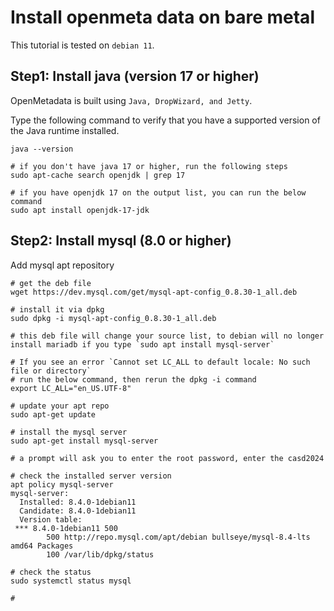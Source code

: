# Install openmeta data on bare metal

This tutorial is tested on `debian 11`.

## Step1: Install java (version 17 or higher)

OpenMetadata is built using `Java, DropWizard, and Jetty`.

Type the following command to verify that you have a supported version of the Java runtime installed.

```shell
java --version

# if you don't have java 17 or higher, run the following steps
sudo apt-cache search openjdk | grep 17

# if you have openjdk 17 on the output list, you can run the below command
sudo apt install openjdk-17-jdk
```

## Step2: Install mysql (8.0 or higher)

Add mysql apt repository

```shell
# get the deb file
wget https://dev.mysql.com/get/mysql-apt-config_0.8.30-1_all.deb

# install it via dpkg
sudo dpkg -i mysql-apt-config_0.8.30-1_all.deb

# this deb file will change your source list, to debian will no longer install mariadb if you type `sudo apt install mysql-server`

# If you see an error `Cannot set LC_ALL to default locale: No such file or directory`
# run the below command, then rerun the dpkg -i command
export LC_ALL="en_US.UTF-8"

# update your apt repo
sudo apt-get update

# install the mysql server
sudo apt-get install mysql-server

# a prompt will ask you to enter the root password, enter the casd2024

# check the installed server version
apt policy mysql-server
mysql-server:
  Installed: 8.4.0-1debian11
  Candidate: 8.4.0-1debian11
  Version table:
 *** 8.4.0-1debian11 500
        500 http://repo.mysql.com/apt/debian bullseye/mysql-8.4-lts amd64 Packages
        100 /var/lib/dpkg/status

# check the status
sudo systemctl status mysql

#
```